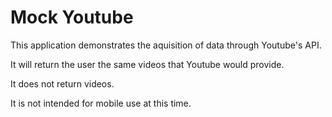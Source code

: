 # Mock Youtube

This application demonstrates the aquisition of data through Youtube's API.

It will return the user the same videos that Youtube would provide.

It does not return videos.

It is not intended for mobile use at this time.
